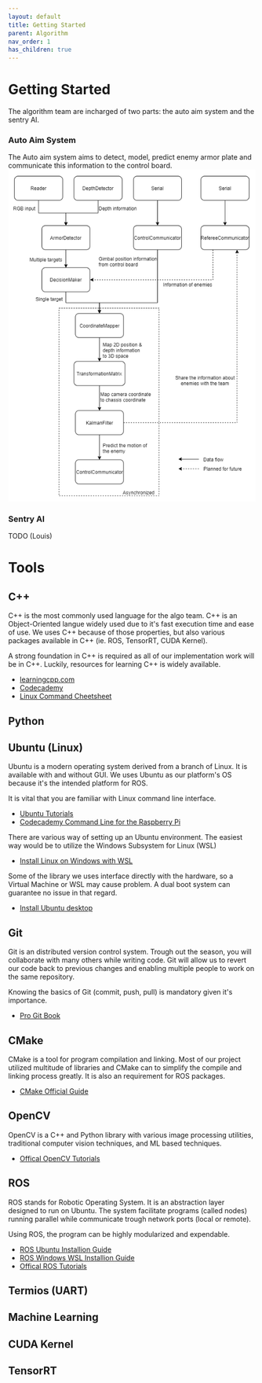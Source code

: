 ```yaml
---
layout: default
title: Getting Started
parent: Algorithm
nav_order: 1
has_children: true
---
```


# Getting Started   

The algorithm team are incharged of two parts: the auto aim system and the sentry AI. 

### Auto Aim System
The Auto aim system aims to detect, model, predict enemy armor plate and communicate this information to the control board. 
![](structure.png)
### Sentry AI
TODO (Louis)
# Tools
## C++
C++ is the most commonly used language for the algo team. C++ is an Object-Oriented langue widely used due to it's fast execution time and ease of use. We uses C++ because of those properties, but also various packages available in C++ (ie. ROS, TensorRT, CUDA Kernel). 

A strong foundation in C++ is required as all of our implementation work will be in C++. Luckily, resources for learning C++ is widely available. 
- [learningcpp.com](https://www.learncpp.com/)  
- [Codecademy](https://www.codecademy.com/learn/learn-c-plus-plus)
- [Linux Command Cheetsheet](https://bjpcjp.github.io/pdfs/devops/linux-commands-handbook.pdf)

## Python

## Ubuntu (Linux) 
Ubuntu is a modern operating system derived from a branch of Linux. It is available with and without GUI. We uses Ubuntu as our platform's OS because it's the intended platform for ROS. 

It is vital that you are familiar with Linux command line interface. 

- [Ubuntu Tutorials](Tutorial：https://ubuntu.com/tutorials/command-line-for-beginners#1-overview)
- [Codecademy Command Line for the Raspberry Pi
](https://www.codecademy.com/learn/learn-raspberry-pi/modules/raspberry-pi-command-line-module/cheatsheet)

There are various way of setting up an Ubuntu environment. The easiest way would be to utilize the Windows Subsystem for Linux (WSL)
- [Install Linux on Windows with WSL](https://docs.microsoft.com/en-us/windows/wsl/install)

Some of the library we uses interface directly with the hardware, so a Virtual Machine or WSL may cause problem. A dual boot system can guarantee no issue in that regard. 
- [Install Ubuntu desktop](https://ubuntu.com/tutorials/install-ubuntu-desktop#1-overview)

## Git
Git is an distributed version control system. Trough out the season, you will collaborate with many others while writing code. Git will allow us to revert our code back to previous changes and enabling multiple people to work on the same repository. 

Knowing the basics of Git (commit, push, pull) is mandatory given it's importance. 

- [Pro Git Book](https://git-scm.com/book/en/v2)


## CMake
CMake is a tool for program compilation and linking. Most of our project utilized multitude of libraries and CMake can to simplify the compile and linking process greatly. It is also an requirement for ROS packages. 

- [CMake Official Guide](https://cmake.org/cmake/help/latest/guide/tutorial/index.html)

## OpenCV

OpenCV is a C++ and Python library with various image processing utilities, traditional computer vision techniques, and ML based techniques. 

- [Offical OpenCV Tutorials](https://docs.opencv.org/4.x/d9/df8/tutorial_root.html)

## ROS

ROS stands for Robotic Operating System. It is an abstraction layer designed to run on Ubuntu. The system facilitate programs (called nodes) running parallel while communicate trough network ports (local or remote).

Using ROS, the program can be highly modularized and expendable. 

- [ROS Ubuntu Installion Guide](http://wiki.ros.org/ROS/Installation)
- [ROS Windows WSL Installion Guide](https://jackkawell.wordpress.com/2020/06/12/ros-wsl2/)
- [Offical ROS Tutorials](http://wiki.ros.org/ROS/Tutorials)

## Termios (UART) 

## Machine Learning

## CUDA Kernel 

## TensorRT